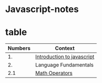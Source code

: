 # Javascript-notes
# table
| Numbers | Context                                                               |
|---------|-----------------------------------------------------------------------|
| 1.      | [Introduction to javascript](1-Introduction-to-javascript/script.js)  |
| 2.      | Language Fundamentals                                                 |
| 2.1     | [Math Operators](2-Language-Fundamentals/01-Math-Operators/script.js) |

